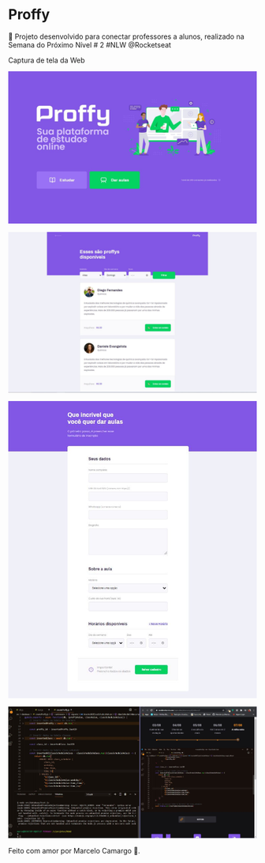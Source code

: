 # Proffy
 🚀 Projeto desenvolvido para conectar professores a alunos, realizado na Semana do Próximo Nível # 2 #NLW @Rocketseat
 
 
 
 Captura de tela da Web

![](https://github.com/Marcelo-cp/Proffy/blob/master/Capturar.JPG)


![](https://github.com/Marcelo-cp/Proffy/blob/master/Capturar1.JPG)


![](https://github.com/Marcelo-cp/Proffy/blob/master/Capturar2.JPG)


![](https://github.com/Marcelo-cp/Proffy/blob/master/Capturar4.JPG)


Feito com amor por Marcelo Camargo  🚀.
